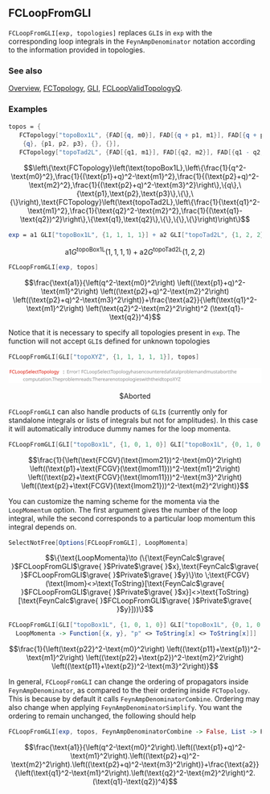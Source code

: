 ## FCLoopFromGLI

`FCLoopFromGLI[exp, topologies]` replaces `GLI`s in `exp` with the corresponding loop integrals in the `FeynAmpDenominator` notation according to the information provided in topologies.

### See also

[Overview](Extra/FeynCalc.md), [FCTopology](FCTopology.md), [GLI](GLI.md), [FCLoopValidTopologyQ](FCLoopValidTopologyQ.md).

### Examples

```mathematica
topos = {
   FCTopology["topoBox1L", {FAD[{q, m0}], FAD[{q + p1, m1}], FAD[{q + p2, m2}], FAD[{q + p2, m3}]}, 
    {q}, {p1, p2, p3}, {}, {}], 
   FCTopology["topoTad2L", {FAD[{q1, m1}], FAD[{q2, m2}], FAD[{q1 - q2, 0}]}, {q1, q2}, {}, {}, {}]}
```

$$\left\{\text{FCTopology}\left(\text{topoBox1L},\left\{\frac{1}{q^2-\text{m0}^2},\frac{1}{(\text{p1}+q)^2-\text{m1}^2},\frac{1}{(\text{p2}+q)^2-\text{m2}^2},\frac{1}{(\text{p2}+q)^2-\text{m3}^2}\right\},\{q\},\{\text{p1},\text{p2},\text{p3}\},\{\},\{\}\right),\text{FCTopology}\left(\text{topoTad2L},\left\{\frac{1}{\text{q1}^2-\text{m1}^2},\frac{1}{\text{q2}^2-\text{m2}^2},\frac{1}{(\text{q1}-\text{q2})^2}\right\},\{\text{q1},\text{q2}\},\{\},\{\},\{\}\right)\right\}$$

```mathematica
exp = a1 GLI["topoBox1L", {1, 1, 1, 1}] + a2 GLI["topoTad2L", {1, 2, 2}]
```

$$\text{a1} G^{\text{topoBox1L}}(1,1,1,1)+\text{a2} G^{\text{topoTad2L}}(1,2,2)$$

```mathematica
FCLoopFromGLI[exp, topos]
```

$$\frac{\text{a1}}{\left(q^2-\text{m0}^2\right) \left((\text{p1}+q)^2-\text{m1}^2\right) \left((\text{p2}+q)^2-\text{m2}^2\right) \left((\text{p2}+q)^2-\text{m3}^2\right)}+\frac{\text{a2}}{\left(\text{q1}^2-\text{m1}^2\right) \left(\text{q2}^2-\text{m2}^2\right)^2 (\text{q1}-\text{q2})^4}$$

Notice that it is necessary to specify all topologies present in `exp`. The function will not accept `GLI`s
defined for unknown topologies

```mathematica
FCLoopFromGLI[GLI["topoXYZ", {1, 1, 1, 1, 1}], topos]
```

![047duy8jklfe9](img/047duy8jklfe9.svg)

$$\text{\$Aborted}$$

`FCLoopFromGLI` can also handle products of `GLI`s (currently only for standalone integrals or lists of integrals but not for amplitudes). In this case it will automatically introduce dummy names for the loop momenta.

```mathematica
FCLoopFromGLI[GLI["topoBox1L", {1, 0, 1, 0}] GLI["topoBox1L", {0, 1, 0, 1}], topos]
```

$$\frac{1}{\left(\text{FCGV}(\text{lmom21})^2-\text{m0}^2\right) \left((\text{p1}+\text{FCGV}(\text{lmom11}))^2-\text{m1}^2\right) \left((\text{p2}+\text{FCGV}(\text{lmom11}))^2-\text{m3}^2\right) \left((\text{p2}+\text{FCGV}(\text{lmom21}))^2-\text{m2}^2\right)}$$

You can customize the naming scheme for the momenta via the `LoopMomentum` option. The first argument gives the number of the loop integral, while the second corresponds to a particular loop momentum this integral depends on.

```mathematica
SelectNotFree[Options[FCLoopFromGLI], LoopMomenta]
```

$$\{\text{LoopMomenta}\to (\{\text{FeynCalc$\grave{ }$FCLoopFromGLI$\grave{ }$Private$\grave{ }$x},\text{FeynCalc$\grave{ }$FCLoopFromGLI$\grave{ }$Private$\grave{ }$y}\}\to \;\text{FCGV}(\text{lmom}<>\text{ToString}[\text{FeynCalc$\grave{ }$FCLoopFromGLI$\grave{ }$Private$\grave{ }$x}]<>\text{ToString}[\text{FeynCalc$\grave{ }$FCLoopFromGLI$\grave{ }$Private$\grave{ }$y}]))\}$$

```mathematica
FCLoopFromGLI[GLI["topoBox1L", {1, 0, 1, 0}] GLI["topoBox1L", {0, 1, 0, 1}], topos, 
  LoopMomenta -> Function[{x, y}, "p" <> ToString[x] <> ToString[x]]]
```

$$\frac{1}{\left(\text{p22}^2-\text{m0}^2\right) \left((\text{p11}+\text{p1})^2-\text{m1}^2\right) \left((\text{p22}+\text{p2})^2-\text{m2}^2\right) \left((\text{p11}+\text{p2})^2-\text{m3}^2\right)}$$

In general, `FCLoopFromGLI` can change the ordering of propagators inside `FeynAmpDenominator`,
as compared to the their ordering inside `FCTopology`. This is because by default it calls `FeynAmpDenominatorCombine`. Ordering may also change when applying `FeynAmpDenominatorSimplify`. You want the ordering to remain unchanged, the following should help

```mathematica
FCLoopFromGLI[exp, topos, FeynAmpDenominatorCombine -> False, List -> FeynAmpDenominator]
```

$$\frac{\text{a1}}{\left(q^2-\text{m0}^2\right).\left((\text{p1}+q)^2-\text{m1}^2\right).\left((\text{p2}+q)^2-\text{m2}^2\right).\left((\text{p2}+q)^2-\text{m3}^2\right)}+\frac{\text{a2}}{\left(\text{q1}^2-\text{m1}^2\right).\left(\text{q2}^2-\text{m2}^2\right)^2.(\text{q1}-\text{q2})^4}$$